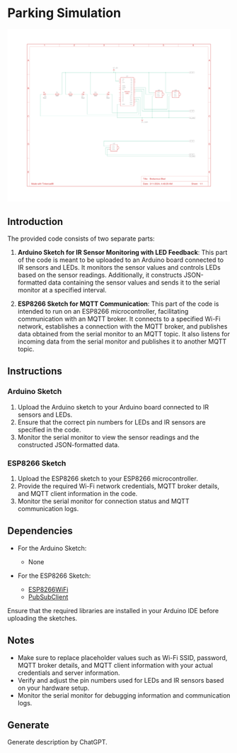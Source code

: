 # Parking Simulation
![Bodacious Blad](https://github.com/8818x/Parking-Simulation/blob/master/Bodacious%20Blad.png?raw=true)

## Introduction

The provided code consists of two separate parts:

1. **Arduino Sketch for IR Sensor Monitoring with LED Feedback**: This part of the code is meant to be uploaded to an Arduino board connected to IR sensors and LEDs. It monitors the sensor values and controls LEDs based on the sensor readings. Additionally, it constructs JSON-formatted data containing the sensor values and sends it to the serial monitor at a specified interval.

2. **ESP8266 Sketch for MQTT Communication**: This part of the code is intended to run on an ESP8266 microcontroller, facilitating communication with an MQTT broker. It connects to a specified Wi-Fi network, establishes a connection with the MQTT broker, and publishes data obtained from the serial monitor to an MQTT topic. It also listens for incoming data from the serial monitor and publishes it to another MQTT topic.

## Instructions

### Arduino Sketch

1. Upload the Arduino sketch to your Arduino board connected to IR sensors and LEDs.
2. Ensure that the correct pin numbers for LEDs and IR sensors are specified in the code.
3. Monitor the serial monitor to view the sensor readings and the constructed JSON-formatted data.

### ESP8266 Sketch

1. Upload the ESP8266 sketch to your ESP8266 microcontroller.
2. Provide the required Wi-Fi network credentials, MQTT broker details, and MQTT client information in the code.
3. Monitor the serial monitor for connection status and MQTT communication logs.

## Dependencies

- For the Arduino Sketch:
  - None

- For the ESP8266 Sketch:
  - [ESP8266WiFi](https://github.com/esp8266/Arduino/tree/master/libraries/ESP8266WiFi)
  - [PubSubClient](https://github.com/knolleary/pubsubclient)

Ensure that the required libraries are installed in your Arduino IDE before uploading the sketches.

## Notes

- Make sure to replace placeholder values such as Wi-Fi SSID, password, MQTT broker details, and MQTT client information with your actual credentials and server information.
- Verify and adjust the pin numbers used for LEDs and IR sensors based on your hardware setup.
- Monitor the serial monitor for debugging information and communication logs.

## Generate
Generate description by ChatGPT.
